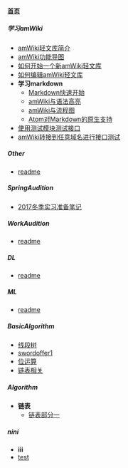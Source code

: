 
#### [首页](?file=home-首页)

##### 学习amWiki
- [amWiki轻文库简介](?file=001-学习amWiki/01-amWiki轻文库简介 "amWiki轻文库简介")
- [amWiki功能导图](?file=001-学习amWiki/02-amWiki功能导图 "amWiki功能导图")
- [如何开始一个新amWiki轻文库](?file=001-学习amWiki/03-如何开始一个新amWiki轻文库 "如何开始一个新amWiki轻文库")
- [如何编辑amWiki轻文库](?file=001-学习amWiki/04-如何编辑amWiki轻文库 "如何编辑amWiki轻文库")
- **学习markdown**
    - [Markdown快速开始](?file=001-学习amWiki/05-学习markdown/01-Markdown快速开始 "Markdown快速开始")
    - [amWiki与语法高亮](?file=001-学习amWiki/05-学习markdown/02-amWiki与语法高亮 "amWiki与语法高亮")
    - [amWiki与流程图](?file=001-学习amWiki/05-学习markdown/03-amWiki与流程图 "amWiki与流程图")
    - [Atom对Markdown的原生支持](?file=001-学习amWiki/05-学习markdown/05-Atom对Markdown的原生支持 "Atom对Markdown的原生支持")
- [使用测试模块测试接口](?file=001-学习amWiki/06-使用测试模块测试接口 "使用测试模块测试接口")
- [amWiki转接到任意域名进行接口测试](?file=001-学习amWiki/07-amWiki转接到任意域名进行接口测试 "amWiki转接到任意域名进行接口测试")

##### Other
- [readme](?file=002-Other/001-readme "readme")

##### SpringAudition
- [2017冬季实习准备笔记](?file=003-SpringAudition/001-2017冬季实习准备笔记 "2017冬季实习准备笔记")

##### WorkAudition
- [readme](?file=004-WorkAudition/001-readme "readme")

##### DL
- [readme](?file=005-DL/001-readme "readme")

##### ML
- [readme](?file=006-ML/001-readme "readme")

##### BasicAlgorithm
- [线段树](?file=007-BasicAlgorithm/001-线段树 "线段树")
- [swordoffer1](?file=007-BasicAlgorithm/002-swordoffer1 "swordoffer1")
- [位运算](?file=007-BasicAlgorithm/003-位运算 "位运算")
- [链表相关](?file=007-BasicAlgorithm/004-链表相关 "链表相关")

##### Algorithm
- **链表**
    - [链表部分一](?file=008-Algorithm/001-链表/001-链表部分一 "链表部分一")

##### nini
- **iii**
- [test](?file=009-nini/002-test "test")
